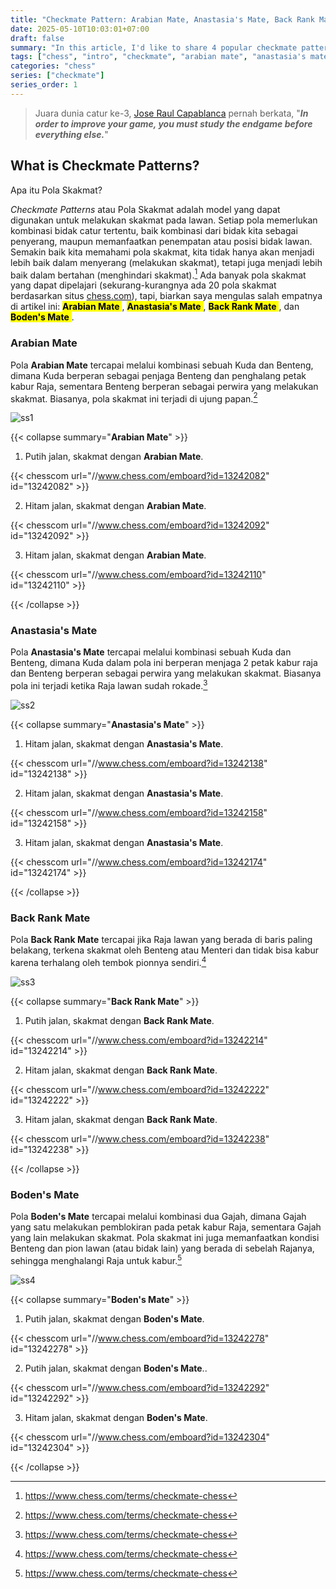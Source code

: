 ```yaml
---
title: "Checkmate Pattern: Arabian Mate, Anastasia's Mate, Back Rank Mate, Boden's Mate"
date: 2025-05-10T10:03:01+07:00
draft: false
summary: "In this article, I'd like to share 4 popular checkmate patterns, which are Arabian Mate, Anastasia's Mate, Back Rank Mate, and Boden's Mate"
tags: ["chess", "intro", "checkmate", "arabian mate", "anastasia's mate", "back rank mate", "boden's mate"]
categories: "chess"
series: ["checkmate"]
series_order: 1
---
```


> Juara dunia catur ke-3, [Jose Raul Capablanca](https://www.chess.com/players/jose-raul-capablanca) pernah berkata, "***In order to improve your game, you must study the endgame before everything else.***"

## What is Checkmate Patterns?

Apa itu Pola Skakmat?

*Checkmate Patterns* atau Pola Skakmat adalah model yang dapat digunakan untuk melakukan skakmat pada lawan. Setiap pola memerlukan kombinasi bidak catur tertentu, baik kombinasi dari bidak kita sebagai penyerang, maupun memanfaatkan penempatan atau posisi bidak lawan. Semakin baik kita memahami pola skakmat, kita tidak hanya akan menjadi lebih baik dalam menyerang (melakukan skakmat), tetapi juga menjadi lebih baik dalam bertahan (menghindari skakmat).[^1] Ada banyak pola skakmat yang dapat dipelajari (sekurang-kurangnya ada 20 pola skakmat berdasarkan situs [chess.com](https://www.chess.com/terms/checkmate-chess)), tapi, biarkan saya mengulas salah empatnya di artikel ini: <mark>**Arabian Mate** </mark>, <mark> **Anastasia's Mate** </mark>, <mark> **Back Rank Mate** </mark>, dan <mark> **Boden's Mate** </mark>. 

### Arabian Mate

Pola **Arabian Mate** tercapai melalui kombinasi sebuah Kuda dan Benteng, dimana Kuda berperan sebagai penjaga Benteng dan penghalang petak kabur Raja, sementara Benteng berperan sebagai perwira yang melakukan skakmat. Biasanya, pola skakmat ini terjadi di ujung papan.[^1]

![ss1](/chess/checkmate1/ss1.png "Arabian Mate Pattern")

{{< collapse summary="**Arabian Mate**" >}} 
1. Putih jalan, skakmat dengan **Arabian Mate**.

{{< chesscom url="//www.chess.com/emboard?id=13242082" id="13242082" >}}

2. Hitam jalan, skakmat dengan **Arabian Mate**.

{{< chesscom url="//www.chess.com/emboard?id=13242092" id="13242092" >}}

3. Hitam jalan, skakmat dengan **Arabian Mate**.

{{< chesscom url="//www.chess.com/emboard?id=13242110" id="13242110" >}}

{{< /collapse >}}

### Anastasia's Mate

Pola **Anastasia's Mate** tercapai melalui kombinasi sebuah Kuda dan Benteng, dimana Kuda dalam pola ini berperan menjaga 2 petak kabur raja dan Benteng berperan sebagai perwira yang melakukan skakmat. Biasanya pola ini terjadi ketika Raja lawan sudah rokade.[^1]

![ss2](/chess/checkmate1/ss2.png "Anastasia's Mate Pattern")

{{< collapse summary="**Anastasia's Mate**" >}} 
1. Hitam jalan, skakmat dengan **Anastasia's Mate**.

{{< chesscom url="//www.chess.com/emboard?id=13242138" id="13242138" >}}

2. Hitam jalan, skakmat dengan **Anastasia's Mate**.

{{< chesscom url="//www.chess.com/emboard?id=13242158" id="13242158" >}}

3. Hitam jalan, skakmat dengan **Anastasia's Mate**.

{{< chesscom url="//www.chess.com/emboard?id=13242174" id="13242174" >}}

{{< /collapse >}}

### Back Rank Mate

Pola **Back Rank Mate** tercapai jika Raja lawan yang berada di baris paling belakang, terkena skakmat oleh Benteng atau Menteri dan tidak bisa kabur karena terhalang oleh tembok pionnya sendiri.[^1]

![ss3](/chess/checkmate1/ss3.png "Back Rank Mate Pattern")

{{< collapse summary="**Back Rank Mate**" >}} 
1. Putih jalan, skakmat dengan **Back Rank Mate**.

{{< chesscom url="//www.chess.com/emboard?id=13242214" id="13242214" >}}

2. Hitam jalan, skakmat dengan **Back Rank Mate**.

{{< chesscom url="//www.chess.com/emboard?id=13242222" id="13242222" >}}

3. Hitam jalan, skakmat dengan **Back Rank Mate**.

{{< chesscom url="//www.chess.com/emboard?id=13242238" id="13242238" >}}

{{< /collapse >}}

### Boden's Mate

Pola **Boden's Mate** tercapai melalui kombinasi dua Gajah, dimana Gajah yang satu melakukan pemblokiran pada petak kabur Raja, sementara Gajah yang lain melakukan skakmat. Pola skakmat ini juga memanfaatkan kondisi Benteng dan pion lawan (atau bidak lain) yang berada di sebelah Rajanya, sehingga menghalangi Raja untuk kabur.[^1]

![ss4](/chess/checkmate1/ss4.png "Boden's Mate Pattern")

{{< collapse summary="**Boden's Mate**" >}} 
1. Putih jalan, skakmat dengan **Boden's Mate**.

{{< chesscom url="//www.chess.com/emboard?id=13242278" id="13242278" >}}

2. Putih jalan, skakmat dengan **Boden's Mate**..

{{< chesscom url="//www.chess.com/emboard?id=13242292" id="13242292" >}}

3. Hitam jalan, skakmat dengan **Boden's Mate**.

{{< chesscom url="//www.chess.com/emboard?id=13242304" id="13242304" >}}

{{< /collapse >}}















[^1]: https://www.chess.com/terms/checkmate-chess